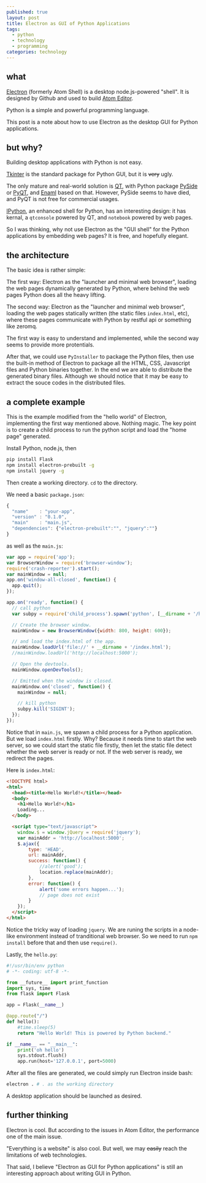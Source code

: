 ```yaml
---
published: true
layout: post
title: Electron as GUI of Python Applications
tags:
  - python
  - technology
  - programming
categories: technology
---
```


## what

[Electron](http://electron.atom.io/) (formerly Atom Shell) is a desktop node.js-powered "shell". It is designed by Github and used to build [Atom Editor](https://atom.io/).

Python is a simple and powerful programming language.

This post is a note about how to use Electron as the desktop GUI for Python applications.

## but why?

Building desktop applications with Python is not easy.

[Tkinter](https://wiki.python.org/moin/TkInter) is the standard package for Python GUI, but it is ~~very~~ ugly.

The only mature and real-world solution is [QT](http://www.qt.io/developers/), with Python package [PySide](https://wiki.qt.io/Category:LanguageBindings::PySide) or [PyQT](http://www.riverbankcomputing.co.uk/software/pyqt/intro), and [Enaml](https://github.com/nucleic/enaml) based on that. However, PySide seems to have died, and PyQT is not free for commercial usages.

[IPython](http://ipython.org/), an enhanced shell for Python, has an interesting design: it has kernal, a `qtconsole` powered by QT, and `notebook` powered by web pages.

So I was thinking, why not use Electron as the "GUI shell" for the Python applications by embedding web pages? It is free, and hopefully elegant.

## the architecture

The basic idea is rather simple:

The first way: Electron as the "launcher and minimal web browser", loading the web pages dynamically generated by Python, where behind the web pages Python does all the heavy lifting.

The second way: Electron as the "launcher and minimal web browser", loading the web pages statically written (the static files `index.html`, etc), where these pages communicate with Python by restful api or something like zeromq.

The first way is easy to understand and implemented, while the second way seems to provide more protentials.

After that, we could use `PyInstaller` to package the Python files, then use the built-in method of Electron to package all the HTML, CSS, Javascript files and Python binaries together. In the end we are able to distribute the generated binary files. Although we should notice that it may be easy to extract the souce codes in the distributed files.

## a complete example

This is the example modified from the "hello world" of Electron, implementing the first way mentioned above. Nothing magic. The key point is to create a child process to run the python script and load the "home page" generated.

Install Python, node.js, then

```bash
pip install Flask
npm install electron-prebuilt -g
npm install jquery -g
```

Then create a working directory. `cd` to the directory.

We need a basic `package.json`:

```js
{
  "name"    : "your-app",
  "version" : "0.1.0",
  "main"    : "main.js",
  "dependencies": {"electron-prebuilt":"", "jquery":""}
}
```

as well as the `main.js`:

```js
var app = require('app');
var BrowserWindow = require('browser-window'); 
require('crash-reporter').start();
var mainWindow = null;
app.on('window-all-closed', function() {
  app.quit();
});

app.on('ready', function() {
  // call python
  var subpy = require('child_process').spawn('python', [__dirname + '/hello.py']);

  // Create the browser window.
  mainWindow = new BrowserWindow({width: 800, height: 600});

  // and load the index.html of the app.
  mainWindow.loadUrl('file://' + __dirname + '/index.html');
  //mainWindow.loadUrl('http://localhost:5000');

  // Open the devtools.
  mainWindow.openDevTools();

  // Emitted when the window is closed.
  mainWindow.on('closed', function() {
    mainWindow = null;

    // kill python
    subpy.kill('SIGINT');
  });
});
```

Notice that in `main.js`, we spawn a child process for a Python application. But we load `index.html` firstly. Why? Because it needs time to start the web server, so we could start the static file firstly, then let the static file detect whether the web server is ready or not. If the web server is ready, we redirect the pages.

Here is `index.html`:

```html
<!DOCTYPE html>
<html>
  <head><title>Hello World!</title></head>
  <body>
    <h1>Hello World!</h1>
    Loading...
  </body>

  <script type="text/javascript">
    window.$ = window.jQuery = require('jquery');
    var mainAddr = 'http://localhost:5000';
    $.ajax({
        type: 'HEAD',
        url: mainAddr,
        success: function() {
            //alert('good');
            location.replace(mainAddr);
        },
        error: function() {
            alert('some errors happen...');
            // page does not exist
        }
    });
  </script>
</html>
```

Notice the tricky way of loading `jquery`. We are runing the scripts in a node-like environment instead of tranditional web browser. So we need to run `npm install` before that and then use `require()`.

Lastly, the `hello.py`:

```python
#!/usr/bin/env python
# -*- coding: utf-8 -*-

from __future__ import print_function
import sys, time
from flask import Flask

app = Flask(__name__)

@app.route("/")
def hello():
    #time.sleep(5)
    return "Hello World! This is powered by Python backend."

if __name__ == "__main__":
    print('oh hello')
    sys.stdout.flush()
    app.run(host='127.0.0.1', port=5000)
```

After all the files are generated, we could simply run Electron inside bash:

```bash
electron . # . as the working directory
```

A desktop application should be launched as desired.

## further thinking

Electron is cool. But according to the issues in Atom Editor, the performance one of the main issue.

"Everything is a website" is also cool. But well, we may ~~easily~~ reach the limitations of web technologies.

That said, I believe "Electron as GUI for Python applications" is still an interesting approach about writing GUI in Python.
